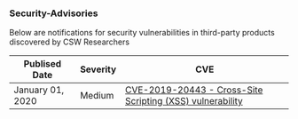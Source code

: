 ### Security-Advisories

Below are notifications for security vulnerabilities in third-party products discovered by CSW Researchers

| Publised Date              | Severity      | CVE |
|-------------------|-----------|-----------------------------------------------|
| January 01, 2020 | Medium | [CVE-2019-20443 - Cross-Site Scripting (XSS) vulnerability](Advisories/CVE-2019-20443.md) |
